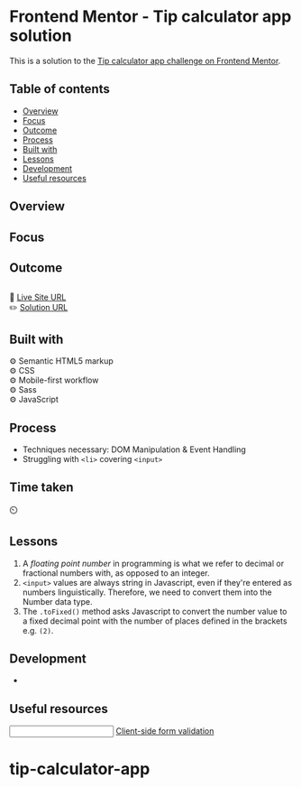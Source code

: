 # Frontend Mentor - Tip calculator app solution

This is a solution to the [Tip calculator app challenge on Frontend Mentor](https://www.frontendmentor.io/challenges/tip-calculator-app-ugJNGbJUX).

## Table of contents

- [Overview](#overview)
- [Focus](#focus)
- [Outcome](#outcome)
- [Process](#process)
- [Built with](#built-with)
- [Lessons](#lessons)
- [Development](#development)
- [Useful resources](#useful-resources)

## Overview

## Focus

## Outcome

![]()

:jigsaw: [Live Site URL]()  
:pencil2: [Solution URL]()

## Built with

:gear: Semantic HTML5 markup  
:gear: CSS  
:gear: Mobile-first workflow  
:gear: Sass  
:gear: JavaScript

## Process

- Techniques necessary: DOM Manipulation & Event Handling
- Struggling with `<li>` covering `<input>`

## Time taken

:timer_clock:

## Lessons

1. A _floating point number_ in programming is what we refer to decimal or fractional numbers with, as opposed to an integer.
2. `<input>` values are always string in Javascript, even if they're entered as numbers linguistically. Therefore, we need to convert them into the Number data type.
3. The `.toFixed()` method asks Javascript to convert the number value to a fixed decimal point with the number of places defined in the brackets e.g. `(2)`.

## Development

-

## Useful resources

[<input type="email">](https://developer.mozilla.org/en-US/docs/Web/HTML/Element/input/email)
[Client-side form validation](https://developer.mozilla.org/en-US/docs/Learn_web_development/Extensions/Forms/Form_validation)

# tip-calculator-app
